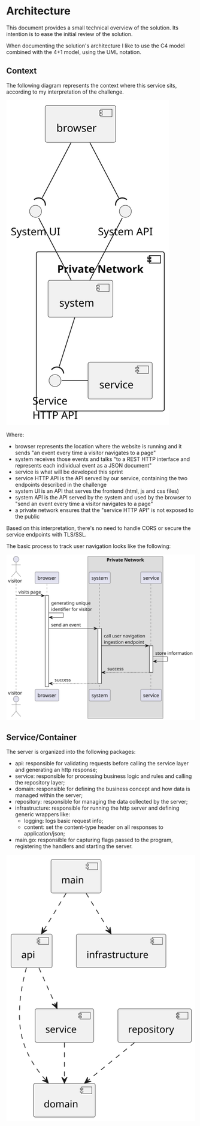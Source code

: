 # Architecture

This document provides a small technical overview of the solution. Its intention is to ease the initial review of the
solution.

When documenting the solution's architecture I like to use the C4 model combined with the 4+1 model, using the UML
notation.

## Context

The following diagram represents the context where this service sits, according to my interpretation of the challenge.

![context](context.svg)

Where:

- browser represents the location where the website is running and it sends "an event every time a visitor navigates to
  a page"
- system receives those events and talks "to a REST HTTP interface and represents each individual event as a JSON
  document"
- service is what will be developed this sprint
- service HTTP API is the API served by our service, containing the two endpoints described in the challenge
- system UI is an API that serves the frontend (html, js and css files)
- system API is the API served by the system and used by the browser to "send an event every time a visitor navigates to
  a page"
- a private network ensures that the "service HTTP API" is not exposed to the public

Based on this interpretation, there's no need to handle CORS or secure the service endpoints with TLS/SSL.

The basic process to track user navigation looks like the following:

![context-process](context_process.svg)

## Service/Container

The server is organized into the following packages:

- api: responsible for validating requests before calling the service layer and generating an http response;
- service: responsible for processing business logic and rules and calling the repository layer;
- domain: responsible for defining the business concept and how data is managed within the server;
- repository: responsible for managing the data collected by the server;
- infrastructure: responsible for running the http server and defining generic wrappers like:
    - logging: logs basic request info;
    - content: set the content-type header on all responses to application/json;
- main.go: responsible for capturing flags passed to the program, registering the handlers and starting the server.

![arch](arch.svg)
